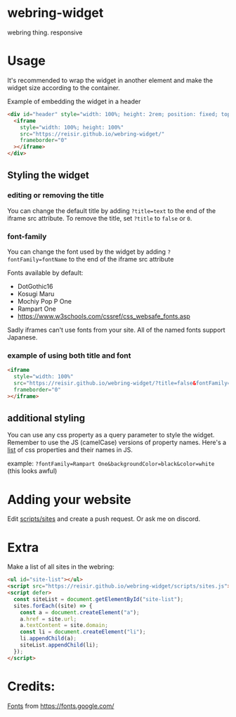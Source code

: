 # webring-widget

webring thing. responsive

# Usage

It's recommended to wrap the widget in another element and make the widget size according to the container.

Example of embedding the widget in a header

```html
<div id="header" style="width: 100%; height: 2rem; position: fixed; top: 0;">
  <iframe
    style="width: 100%; height: 100%"
    src="https://reisir.github.io/webring-widget/"
    frameborder="0"
  ></iframe>
</div>
```

## Styling the widget

### editing or removing the title

You can change the default title by adding `?title=text` to the end of the iframe src attribute. To remove the title, set `?title` to `false` or `0`.

### font-family

You can change the font used by the widget by adding `?fontFamily=fontName` to the end of the iframe src attribute

Fonts available by default:

- DotGothic16
- Kosugi Maru
- Mochiy Pop P One
- Rampart One
- https://www.w3schools.com/cssref/css_websafe_fonts.asp

Sadly iframes can't use fonts from your site. All of the named fonts support Japanese.

### example of using both title and font

```html
<iframe
  style="width: 100%"
  src="https://reisir.github.io/webring-widget/?title=false&fontFamily=DotGothic16"
  frameborder="0"
></iframe>
```

## additional styling

You can use any css property as a query parameter to style the widget. Remember to use the JS (camelCase) versions of property names. Here's a [list](https://developer.mozilla.org/en-US/docs/Web/CSS/CSS_Properties_Reference) of css properties and their names in JS.

example: `?fontFamily=Rampart One&backgroundColor=black&color=white` (this looks awful)

# Adding your website

Edit [scripts/sites](./scripts/sites.js) and create a push request. Or ask me on discord.

# Extra

Make a list of all sites in the webring:

```html
<ul id="site-list"></ul>
<script src="https://reisir.github.io/webring-widget/scripts/sites.js"></script>
<script defer>
  const siteList = document.getElementById("site-list");
  sites.forEach((site) => {
    const a = document.createElement("a");
    a.href = site.url;
    a.textContent = site.domain;
    const li = document.createElement("li");
    li.appendChild(a);
    siteList.appendChild(li);
  });
</script>
```

# Credits:

[Fonts](./fonts/) from https://fonts.google.com/
